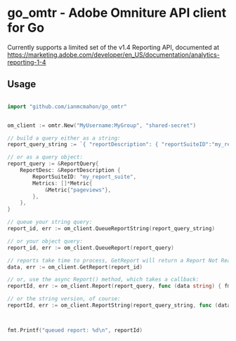go_omtr - Adobe Omniture API client for Go
=======

Currently supports a limited set of the v1.4 Reporting API, documented at https://marketing.adobe.com/developer/en_US/documentation/analytics-reporting-1-4

## Usage

```go

import "github.com/ianmcmahon/go_omtr"


om_client := omtr.New("MyUsername:MyGroup", "shared-secret")

// build a query either as a string:
report_query_string := `{ "reportDescription": { "reportSuiteID":"my_report_suite", "metrics":[ { "id":"pageviews" } ] } }`

// or as a query object:
report_query := &ReportQuery{
	ReportDesc: &ReportDescription {
		ReportSuiteID: "my_report_suite",
		Metrics: []*Metric{
			&Metric{"pageviews"},
		},
	},
}

// queue your string query:
report_id, err := om_client.QueueReportString(report_query_string)

// or your object query:
report_id, err := om_client.QueueReport(report_query)

// reports take time to process, GetReport will return a Report Not Ready error until it's ready, at which point it will return the data:
data, err := om_client.GetReport(report_id)

// or, use the async Report() method, which takes a callback:
reportId, err := om_client.Report(report_query, func (data string) { fmt.Printf("Received data: %s\n", data) })

// or the string version, of course:
reportId, err := om_client.ReportString(report_query_string, func (data string) { fmt.Printf("Received data: %s\n", data) })



fmt.Printf("queued report: %d\n", reportId)
```



